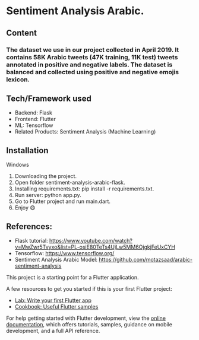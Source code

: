 # Sentiment Analysis Arabic.

## Content
### The dataset we use in our project collected in April 2019. It contains 58K Arabic tweets (47K training, 11K test) tweets annotated in positive and negative labels. The dataset is balanced and collected using positive and negative emojis lexicon.

## Tech/Framework used
* Backend: Flask
* Frontend: Flutter
* ML: Tensorflow
* Related Products: Sentiment Analysis (Machine Learning)

## Installation
Windows
1. Downloading the project.
2. Open folder sentiment-analysis-arabic-flask.
3. Installing requirements.txt: pip install -r requirements.txt.
4. Run server: python app.py.
5. Go to Flutter project and run main.dart.
6. Enjoy 😄

## References:
* Flask tutorial: https://www.youtube.com/watch?v=MwZwr5Tvyxo&list=PL-osiE80TeTs4UjLw5MM6OjgkjFeUxCYH
* Tensorflow: https://www.tensorflow.org/
* Sentiment Analysis Arabic Model: https://github.com/motazsaad/arabic-sentiment-analysis

This project is a starting point for a Flutter application.

A few resources to get you started if this is your first Flutter project:

- [Lab: Write your first Flutter app](https://docs.flutter.dev/get-started/codelab)
- [Cookbook: Useful Flutter samples](https://docs.flutter.dev/cookbook)

For help getting started with Flutter development, view the
[online documentation](https://docs.flutter.dev/), which offers tutorials,
samples, guidance on mobile development, and a full API reference.

